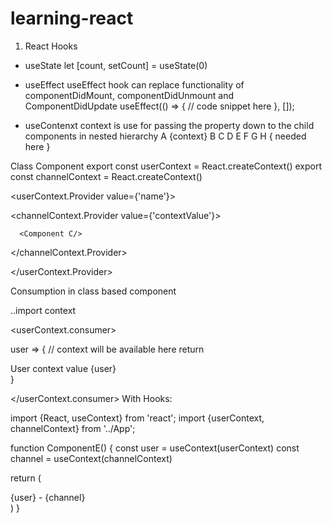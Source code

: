 # learning-react
1. React Hooks 
*  useState
   let [count, setCount] = useState(0)
   
* useEffect
  useEffect hook can replace functionality of componentDidMount, componentDidUnmount and ComponentDidUpdate 
useEffect(() => {
  // code snippet here
}, [<dependancies>]);

* useContenxt
context is use for passing the property down to the child components in nested hierarchy
        A  {context} 
B       C       D 
E       F       G 
                H { needed here } 
                
Class Component
export const userContext = React.createContext()
export const channelContext = React.createContext()

<userContext.Provider value={'name'}> 

   <channelContext.Provider value={'contextValue'}>
   
      <Component C/>
      
   </channelContext.Provider>
   
</userContext.Provider>

Consumption in class based component 

..import context 

<userContext.consumer>

   user => {
      // context will be available here
      return <div>User context value {user} </div>
   }

</userContext.consumer> 
With Hooks:

import {React, useContext} from 'react';
import {userContext, channelContext} from '../App';

function ComponentE() {
   const user = useContext(userContext)
   const channel = useContext(channelContext)
   
   return (
      <div>
         {user} - {channel}
      <div>
   )
}
